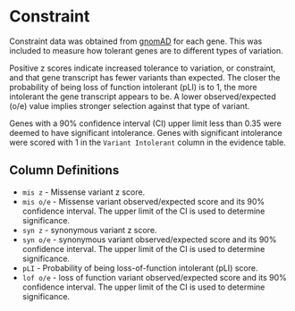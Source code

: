 # Constraint
Constraint data was obtained from [gnomAD](https://gnomad.broadinstitute.org/) for each gene. This was included to measure how tolerant genes are to different types of variation. 

Positive z scores indicate increased tolerance to variation, or constraint, and that gene transcript has fewer variants than expected. The closer the probability of being loss of function intolerant (pLI) is to 1, the more intolerant the gene transcript appears to be. A lower observed/expected (o/e) value implies stronger selection against that type of variant. 

Genes with a 90% confidence interval (CI) upper limit less than 0.35 were deemed to have significant intolerance. Genes with significant intolerance were scored with 1 in the `Variant Intolerant` column in the evidence table. 

## Column Definitions
* `mis z` - Missense variant z score.
* `mis o/e` - Missense variant observed/expected score and its 90% confidence interval. The upper limit of the CI is used to determine significance.
* `syn z` - synonymous variant z score.
* `syn o/e` - synonymous variant observed/expected score and its 90% confidence interval. The upper limit of the CI is used to determine significance.
* `pLI` - Probability of being loss-of-function intolerant (pLI) score. 
* `lof o/e` - loss of function variant observed/expected score and its 90% confidence interval. The upper limit of the CI is used to determine significance.